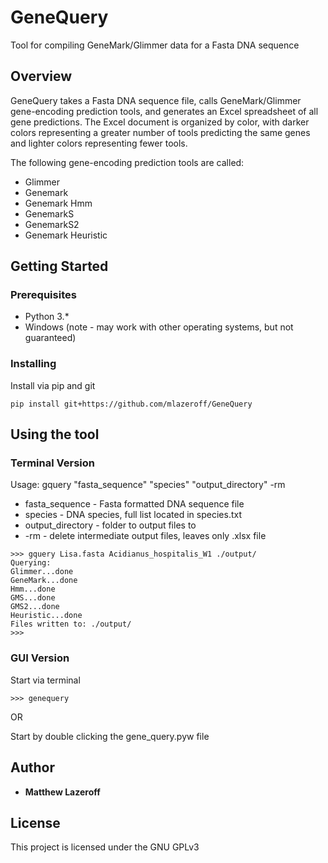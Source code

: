 # GeneQuery
Tool for compiling GeneMark/Glimmer data for a Fasta DNA sequence
## Overview
GeneQuery takes a Fasta DNA sequence file, calls GeneMark/Glimmer gene-encoding prediction tools, and generates an Excel spreadsheet of all gene predictions. The Excel document is organized by color, with darker colors representing a greater number of tools predicting the same genes and lighter colors representing fewer tools.

The following gene-encoding prediction tools are called:
* Glimmer
* Genemark
* Genemark Hmm
* GenemarkS
* GenemarkS2
* Genemark Heuristic
## Getting Started
### Prerequisites
* Python 3.*
* Windows (note - may work with other operating systems, but not guaranteed)
### Installing
Install via pip and git
```angular2html
pip install git+https://github.com/mlazeroff/GeneQuery
```
## Using the tool
### Terminal Version
Usage: gquery "fasta_sequence" "species" "output_directory" -rm
* fasta_sequence - Fasta formatted DNA sequence file
* species - DNA species, full list located in species.txt
* output_directory  - folder to output files to
* -rm - delete intermediate output files, leaves only .xlsx file
```angular2html
>>> gquery Lisa.fasta Acidianus_hospitalis_W1 ./output/
Querying:
Glimmer...done
GeneMark...done
Hmm...done
GMS...done
GMS2...done
Heuristic...done
Files written to: ./output/
>>>
```
### GUI Version
Start via terminal
```angular2html
>>> genequery
```
OR

Start by double clicking the gene_query.pyw file
## Author
* **Matthew Lazeroff**
## License
This project is licensed under the GNU GPLv3
